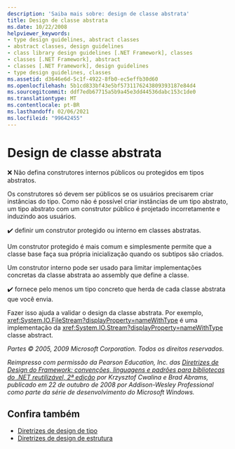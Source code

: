 ```yaml
---
description: 'Saiba mais sobre: design de classe abstrata'
title: Design de classe abstrata
ms.date: 10/22/2008
helpviewer_keywords:
- type design guidelines, abstract classes
- abstract classes, design guidelines
- class library design guidelines [.NET Framework], classes
- classes [.NET Framework], abstract
- classes [.NET Framework], design guidelines
- type design guidelines, classes
ms.assetid: d3646e6d-5c1f-4922-8fb0-ec5effb30d60
ms.openlocfilehash: 5b1cd833bf43e5bf5731176243809393187e84d4
ms.sourcegitcommit: ddf7edb67715a5b9a45e3dd44536dabc153c1de0
ms.translationtype: MT
ms.contentlocale: pt-BR
ms.lasthandoff: 02/06/2021
ms.locfileid: "99642455"
---
```

# <a name="abstract-class-design"></a>Design de classe abstrata

❌ Não defina construtores internos públicos ou protegidos em tipos abstratos.

 Os construtores só devem ser públicos se os usuários precisarem criar instâncias do tipo. Como não é possível criar instâncias de um tipo abstrato, um tipo abstrato com um construtor público é projetado incorretamente e induzindo aos usuários.

 ✔️ definir um construtor protegido ou interno em classes abstratas.

 Um construtor protegido é mais comum e simplesmente permite que a classe base faça sua própria inicialização quando os subtipos são criados.

 Um construtor interno pode ser usado para limitar implementações concretas da classe abstrata ao assembly que define a classe.

 ✔️ fornece pelo menos um tipo concreto que herda de cada classe abstrata que você envia.

 Fazer isso ajuda a validar o design da classe abstrata. Por exemplo,  <xref:System.IO.FileStream?displayProperty=nameWithType> é uma implementação da <xref:System.IO.Stream?displayProperty=nameWithType> classe abstract.

 *Partes © 2005, 2009 Microsoft Corporation. Todos os direitos reservados.*

 *Reimpresso com permissão da Pearson Education, Inc. das [Diretrizes de Design do Framework: convenções, linguagens e padrões para bibliotecas do .NET reutilizável, 2ª edição](https://www.informit.com/store/framework-design-guidelines-conventions-idioms-and-9780321545619) por Krzysztof Cwalina e Brad Abrams, publicado em 22 de outubro de 2008 por Addison-Wesley Professional como parte da série de desenvolvimento do Microsoft Windows.*

## <a name="see-also"></a>Confira também

- [Diretrizes de design de tipo](type.md)
- [Diretrizes de design de estrutura](index.md)

